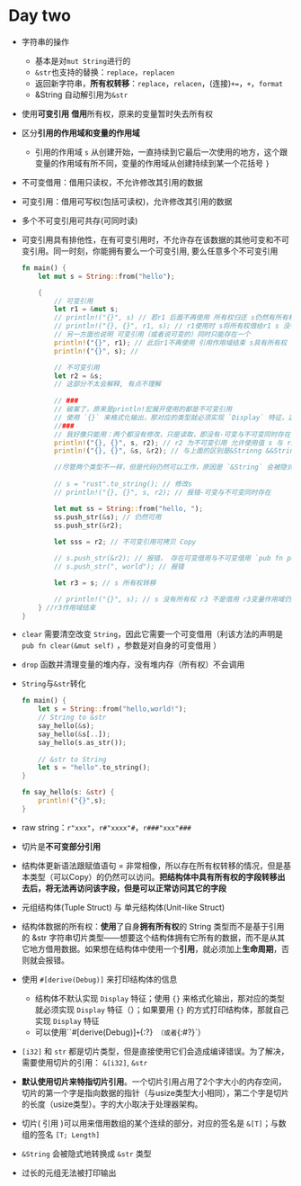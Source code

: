 # Day two

- 字符串的操作

  - 基本是对`mut String`进行的
  - `&str`也支持的替换：`replace`，`replacen`
  - 返回新字符串，**所有权转移**：`replace`，`relacen`，(连接)`+=`，`+`，`format`
  - &String 自动解引用为`&str`

- 使用**可变引用** **借用**所有权，原来的变量暂时失去所有权

- 区分**引用的作用域和变量的作用域**

  - 引用的作用域 `s` 从创建开始，一直持续到它最后一次使用的地方，这个跟变量的作用域有所不同，变量的作用域从创建持续到某一个花括号 `}`

- 不可变借用：借用只读权，不允许修改其引用的数据

- 可变引用：借用可写权(包括可读权)，允许修改其引用的数据

- 多个不可变引用可共存(可同时读)

- 可变引用具有排他性，在有可变引用时，不允许存在该数据的其他可变和不可变引用。同一时刻，你能拥有要么一个可变引用, 要么任意多个不可变引用

  ```rust
  fn main() {
      let mut s = String::from("hello");
  
      {
          // 可变引用
          let r1 = &mut s;
          // println!("{}", s) // 若r1 后面不再使用 所有权归还 s仍然有所有权
          // println!("{}, {}", r1, s); // r1使用时 s将所有权借给r1 s 没有所有权 报错；
          // 另一方面也说明 可变引用（或者说可变的）同时只能存在一个
          println!("{}", r1); // 此后r1不再使用 引用作用域结束 s具有所有权
          println!("{}", s); //
  
          // 不可变引用
          let r2 = &s;
          // 这部分不太会解释, 有点不理解
          
          // ###
          // 破案了，原来是println!宏展开使用的都是不可变引用
          // 使用 `{}` 来格式化输出，那对应的类型就必须实现 `Display` 特征，这里使用了不可变引用
          //###
          // 我好像只能用：两个都没有修改，只是读取，即没有-可变与不可变同时存在-来解释
          println!("{}, {}", s, r2); // r2 为不可变引用 允许使用值 s 与 r2; r2 应该也是借用了s的所有权 但是s也可以使用
          println!("{}, {}", &s, &r2); // 与上面的区别是&Strinng &&String（不知道与 &str &str 一个意思）, 上面是&String 与 String(不知道是不是与&str String一个意思) 但结果相同
  
          //尽管两个类型不一样，但是代码仍然可以工作，原因是 `&String` 会被隐式地转换成 `&str` 类型 
          
          // s = "rust".to_string(); // 修改s
          // println!("{}, {}", s, r2); // 报错-可变与不可变同时存在
  
          let mut ss = String::from("hello, ");
          ss.push_str(&s); // 仍然可用
          ss.push_str(&r2);
          
          let sss = r2; // 不可变引用可拷贝 Copy
  
          // s.push_str(&r2); // 报错， 存在可变借用与不可变借用 `pub fn push_str(&mut self, string: &str)`类似于例子中的clear
          // s.push_str(", world"); // 报错
  
          let r3 = s; // s 所有权转移
  
          // println!("{}", s); // s 没有所有权 r3 不是借用 r3变量作用域仍然在
      } //r3作用域结束
  }
  
  ```

-  `clear` 需要清空改变 `String`，因此它需要一个可变借用（利该方法的声明是 `pub fn clear(&mut self)` ，参数是对自身的可变借用 ）

- `drop` 函数并清理变量的堆内存，没有堆内存（所有权）不会调用

- `String`与`&str`转化

  ```rust
  fn main() {
      let s = String::from("hello,world!");
      // String to &str
      say_hello(&s);
      say_hello(&s[..]);
      say_hello(s.as_str());
      
      // &str to String
      let s = "hello".to_string();
  }
  
  fn say_hello(s: &str) {
      println!("{}",s);
  }
  ```

  

- raw string：`r"xxx"`，`r#"xxxx"#`，`r###"xxx"###`

- 切片是**不可变部分引用**

- 结构体更新语法跟赋值语句 = 非常相像，所以存在所有权转移的情况，但是基本类型（可以Copy）的仍然可以访问。**把结构体中具有所有权的字段转移出去后，将无法再访问该字段，但是可以正常访问其它的字段**

- 元组结构体(Tuple Struct) 与 单元结构体(Unit-like Struct)

- 结构体数据的所有权：**使用**了自身**拥有所有权**的 String 类型而不是基于引用的 &str 字符串切片类型——想要这个结构体拥有它所有的数据，而不是从其它地方借用数据。如果想在结构体中使用一个**引用**，就必须加上**生命周期**，否则就会报错。

- 使用 `#[derive(Debug)]` 来打印结构体的信息
  - 结构体不默认实现 `Display` 特征；使用 `{}` 来格式化输出，那对应的类型就必须实现 `Display` 特征（）；如果要用 `{}` 的方式打印结构体，那就自己实现 `Display` 特征
  - 可以使用``#[derive(Debug)]`+`{:?}` （或者`{:#?}`）
  
- `[i32]` 和 `str` 都是切片类型，但是直接使用它们会造成编译错误。为了解决，需要使用切片的引用： `&[i32]`, `&str`

- **默认使用切片来特指切片引用**。一个切片引用占用了2个字大小的内存空间，切片的第一个字是指向数据的指针（与usize类型大小相同），第二个字是切片的长度（usize类型）。字的大小取决于处理器架构。

- 切片( 引用 )可以用来借用数组的某个连续的部分，对应的签名是 `&[T]`；与数组的签名 `[T; Length]`

- `&String` 会被隐式地转换成 `&str` 类型

-  过长的元组无法被打印输出